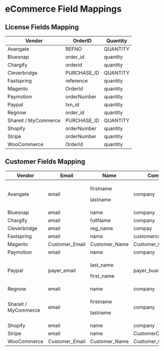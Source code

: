# eCommerce Field Mappings

## License Fields Mapping

| **Vendor**           | **OrderID**  | **Quantity** |
| -------------------- | ------------ | ------------ |
| Avangate             | REFNO        | QUANTITY     |
| Bluesnap             | order\_id    | quantity     |
| Chargify             | orderid      | quantity     |
| Cleverbridge         | PURCHASE\_ID | QUANTITY     |
| Fastspring           | reference    | quantity     |
| Magento              | OrderId      | quantity     |
| Paymotion            | orderNumber  | quantity     |
| Paypal               | txn\_id      | quantity     |
| Regnow               | order\_id    | quantity     |
| Shareit / MyCommerce | PURCHASE\_ID | QUANTITY     |
| Shopify              | orderNumber  | quantity     |
| Stripe               | orderNumber  | quantity     |
| WooCommerce          | OrderId      | quantity     |

## Customer Fields Mapping

| Vendor               | Email           | Name                              | Company               |                    |                    |                |                 |                   |                        |                 |
| -------------------- | --------------- | --------------------------------- | --------------------- | ------------------ | ------------------ | -------------- | --------------- | ----------------- | ---------------------- | --------------- |
| Avangate             | email           | <p>firstname</p><p>lastname</p>   | company               | addr1              | addr2              | city           | state           | zipcode           | country                | phone           |
| Bluesnap             | email           | name                              | company               | addr1              | addr2              | city           | state           | zip               | country                | phone           |
| Chargify             | email           | fullName                          | company               | address1           | address2           | city           | state           | zip               | country                | phone           |
| Cleverbridge         | email           | reg\_name                         | compay                | street             | street2            | city           | state           | zip               | country                | phone           |
| Fastspring           | email           | name                              | customercompany       | AddressStreet1     | AddressStreet2     | AddressCity    | AddressRegion   | AddressPostalCode | AddressCountry         | CustomerPhone   |
| Magento              | Customer\_Email | Customer\_Name                    | Customer\_Company     | Customer\_Address1 | Customer\_Address2 | Customer\_City | Customer\_State | Customer\_Zip     | Customer\_Country      | Customer\_Phone |
| Paymotion            | email           | name                              | company               | address1           | address2           | city           | region          | zip\_postal       | country                | Phone\_Number   |
| Paypal               | payer\_email    | <p>last_name</p><p>first_name</p> | payer\_business\_name | address\_street    | cust\_address2     | address\_city  | address\_state  | address\_zip      | address\_country\_code | cust\_phone     |
| Regnow               | email           | name                              | company               | addr1              | addr2              | city           | state           | zip               | country                | phone           |
| Shareit / MyCommerce | email           | <p>firstname</p><p>lastname</p>   | company               | street             | addr2              | city           | state           | zip               | country                | phone           |
| Shopify              | email           | name                              | company               | address1           | address2           | city           | province        | zip               | country                | phone           |
| Stripe               | email           | name                              | CustomerCompany       | AddressStreet1     | AddressStreet2     | AddressCity    | AddressRegion   | AddressPostalCode | AddressCountry         | CustomerPhone   |
| WooCommerce          | Customer\_Email | Customer\_Name                    | Customer\_Company     | Customer\_Address1 | Customer\_Address2 | Customer\_City | Customer\_State | Customer\_Zip     | Customer\_Country      | Customer\_Phone |
